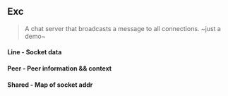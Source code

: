 ## Exc
> A chat server that broadcasts a message to all connections. ~just a demo~

#### Line - Socket data
#### Peer - Peer information && context
#### Shared - Map of socket addr
